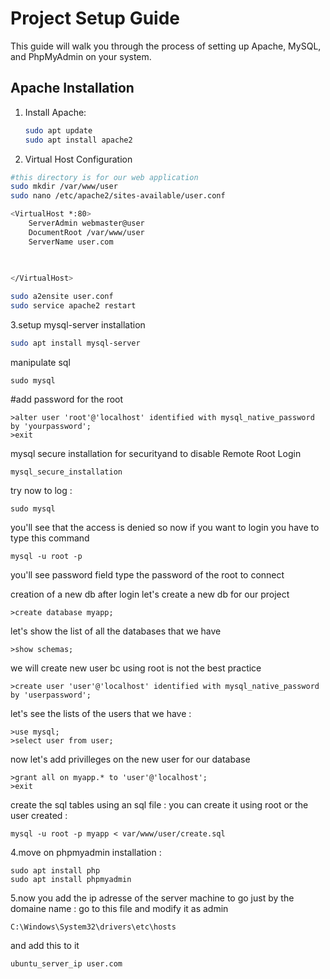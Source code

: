 # Project Setup Guide

This guide will walk you through the process of setting up Apache, MySQL, and PhpMyAdmin on your system.

## Apache Installation

1. Install Apache:
   ```bash
   sudo apt update
   sudo apt install apache2
   ```
2. Virtual Host Configuration
```bash
#this directory is for our web application
sudo mkdir /var/www/user
sudo nano /etc/apache2/sites-available/user.conf
```
```bash
<VirtualHost *:80>
    ServerAdmin webmaster@user
    DocumentRoot /var/www/user
    ServerName user.com

    
    
</VirtualHost>

```
```bash
sudo a2ensite user.conf
sudo service apache2 restart

```
3.setup mysql-server
installation
```bash
sudo apt install mysql-server
```
manipulate sql
````
sudo mysql
````

#add password for the root 
````
>alter user 'root'@'localhost' identified with mysql_native_password by 'yourpassword';
>exit
````
mysql secure installation for securityand to disable Remote Root Login 
````
mysql_secure_installation
````
try now to log : 
````
sudo mysql
````
you'll see that the access is  denied so now if you want to login you have to type this command
````
mysql -u root -p
````
you'll see password field type the password of the root to connect

creation of a new db 
after login let's create a new db for our project 
````
>create database myapp;
````
let's show the list of all the databases that we have
````
>show schemas;
````
we will create new user bc using root is not the best practice 
````
>create user 'user'@'localhost' identified with mysql_native_password by 'userpassword';
````
let's see the lists of the users that we have : 
````
>use mysql;
>select user from user;

````
now let's add privilleges on the new user for our database
````
>grant all on myapp.* to 'user'@'localhost';
>exit
````
create the sql tables using an sql file : 
you can create it using root or the user created : 
````
mysql -u root -p myapp < var/www/user/create.sql
````
4.move on phpmyadmin installation :
````
sudo apt install php
sudo apt install phpmyadmin

````
5.now you add the ip adresse of the server machine to go just by the domaine name :
go to this file and modify it as admin
````
C:\Windows\System32\drivers\etc\hosts
````
and add this to it 
````
ubuntu_server_ip user.com

````
